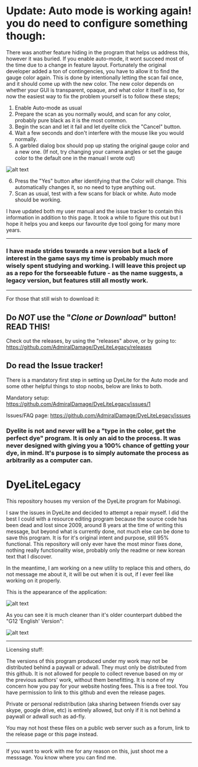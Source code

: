 # Update: Auto mode is working again! you do need to configure something though:
There was another feature hiding in the program that helps us address this, however it was buried. If you enable auto-mode, it wont succeed most of the time due to a change in feature layout. Fortunately the original developer added a ton of contingencies, you have to allow it to find the gauge color again. This is done by intentionally letting the scan fail once, and it should come up with the new color. The new color depends on whether your GUI is transparent, opaque, and what color it itself is so, for now the easiest way to fix the problem yourself is to follow these steps;
1. Enable Auto-mode as usual
2. Prepare the scan as you normally would, and scan for any color, probably pure black as it is the most common.
3. Begin the scan and let it fail and let dyelite click the "Cancel" button.
4. Wait a few seconds and don't interfere with the mouse like you would normally.
5. A garbled dialog box should pop up stating the original gauge color and a new one. (If not, try changing your camera angles or set the gauge color to the default one in the manual I wrote out)

![alt text](https://i.imgur.com/5s0RFUG.png "Confirm Gauge Color Change")

6. Press the "Yes" button after identifying that the Color will change. This automatically changes it, so no need to type anything out.
7. Scan as usual, test with a few scans for black or white. Auto  mode should be working.

I have updated both my user manual and the issue tracker to contain this information in addition to this page. It took a while to figure this out but I hope it helps you and keeps our favourite dye tool going for many more years.
___
### I have made strides towards a new version but a lack of interest in the game says my time is probably much more wisely spent studying and working. I will leave this project up as a repo for the forseeable future - as the name suggests, a legacy version, but features still all mostly work.
___

For those that still wish to download it:

## Do *NOT* use the "*Clone or Download*" button! READ THIS!
Check out the releases, by using the "releases" above, or by going to:
https://github.com/AdmiralDamage/DyeLiteLegacy/releases

## Do read the Issue tracker!
There is a mandatory first step in setting up DyeLite for the Auto mode and some other helpful things to stop noobs, below are links to both.

Mandatory setup:
https://github.com/AdmiralDamage/DyeLiteLegacy/issues/1

Issues/FAQ page:
https://github.com/AdmiralDamage/DyeLiteLegacy/issues
 
### Dyelite is not and never will be a "type in the color, get the perfect dye" program. It is only an aid to the process. It was never designed with giving you a 100% chance of getting your dye, in mind. It's purpose is to simply automate the process as arbitrarily as a computer can.

# DyeLiteLegacy
This repository houses my version of the DyeLite program for Mabinogi.

I saw the issues in DyeLite and decided to attempt a repair myself. I did the best I could with a resource editing program because the source code has been dead and lost since 2009, around 8 years at the time of writing this message, but beyond what is currently done, not much else can be done to save this program. It is for it's original intent and purpose, still 95% functional. This repository will only ever have the most minor fixes done, nothing really functionality wise, probably only the readme or new korean text that I discover.

In the meantime, I am working on a new utility to replace this and others, do not message me about it, it will be out when it is out, if I ever feel like working on it properly.

This is the appearance of the application:


![alt text](http://i.imgur.com/fZJJ3St.png "DyeLite Legacy")


As you can see it is much cleaner than it's older counterpart dubbed the "G12 'English' Version":

![alt text](http://i.imgur.com/ynyzUB2.png "DyeLite G12")
___
Licensing stuff:

The versions of this program produced under my work may not be distributed behind a paywall or adwall. They must only be distributed from this github. It is not allowed for people to collect revenue based on my or the previous authors' work, without them benefitting. It is none of my concern how you pay for your website hosting fees. This is a free tool. You have permission to link to this github and even the release pages. 

Private or personal redistribution (aka sharing between friends over say skype, google drive, etc) is entirely allowed, but only if it is not behind a paywall or adwall such as ad-fly. 

You may not host these files on a public web server such as a forum, link to the release page or this page instead. 
___
If you want to work with me for any reason on this, just shoot me a messsage. You know where you can find me.
